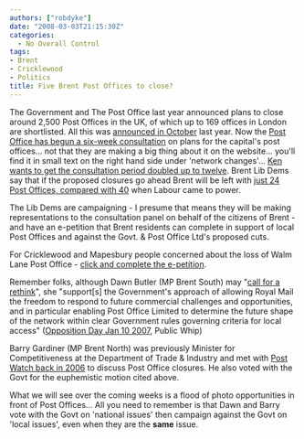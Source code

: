 ```yaml
---
authors: ["robdyke"]
date: "2008-03-03T21:15:30Z"
categories:
  - No Overall Control
tags:
- Brent
- Cricklewood
- Politics
title: Five Brent Post Offices to close?
---
```

<p class="news">
  The Government and The Post Office last year announced plans to close around 2,500 Post Offices in the UK, of which up to 169 offices in London are shortlisted. All this was <a href="http://news.bbc.co.uk/1/hi/uk/7023244.stm">announced in October</a> last year. Now the <a href="http://www.postoffice.co.uk/portal/po/content1?catId=19100175&#038;mediaId=57600693">Post Office has begun a six-week consultation</a> on plans for the capital's post offices... not that they are making a big thing about it on the website... you'll find it in small text on the right hand side under 'network changes'... <a href="http://news.bbc.co.uk/1/hi/uk/7252426.stm">Ken wants to get the consultation period doubled up to twelve</a>. Brent Lib Dems say that if the proposed closures go ahead Brent will be left with <a href="http://brentlibdems.org.uk/news/000436/post_office_announcement_another_kick_in_the_teeth_for_londoners__teather.html">just 24 Post Offices, compared with 40</a> when Labour came to power.
</p>

<p class="news">
  The Lib Dems are campaigning - I presume that means they will be making representations to the consultation panel on behalf of the citizens of Brent - and have an e-petition that Brent residents can complete in support of local Post Offices and against the Govt. &#038; Post Office Ltd's proposed cuts.
</p>

<p class="news">
  For Cricklewood and Mapesbury people concerned about the loss of Walm Lane Post Office - <a href="http://ourcampaign.org.uk/savewalmlanepostoffice">click and complete the e-petition</a>.
</p>

<p class="news">
  Remember folks, although Dawn Butler (MP Brent South) may "<a href="http://www.dawnbutlermp.com/?PageId=dc4146cb-6cd3-5584-9da8-1651ee7d8171">call for a rethink</a>", she "support[s] the Government's approach of allowing Royal Mail the freedom to respond to future commercial challenges and opportunities, and in particular enabling Post Office Limited to determine the future shape of the network within clear Government rules governing criteria for local access" (<a title="Public Whip Record of Vote" href="http://www.publicwhip.org.uk/division.php?date=2007-01-10&#038;number=23">Opposition Day Jan 10 2007</a>, Public Whip)
</p>

Barry Gardiner (MP Brent North) was previously Minister for Competitiveness at the Department of Trade &#038; Industry and met with [Post Watch back in 2006](http://www.postwatch.co.uk/index.php?option=com_content&#038;task=view&#038;id=378&#038;Itemid=43) to discuss Post Office closures. He also voted with the Govt for the euphemistic motion cited above.

What we will see over the coming weeks is a flood of photo opportunities in front of Post Offices... All you need to remember is that Dawn and Barry vote with the Govt on 'national issues' then campaign against the Govt on 'local issues', even when they are the **same** issue.
